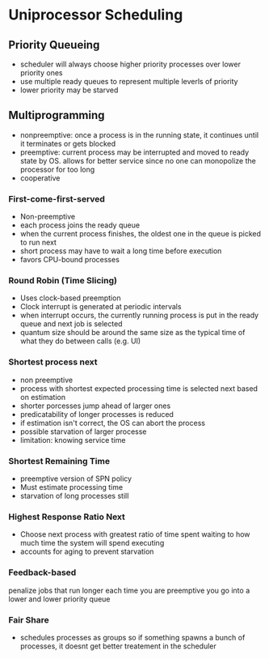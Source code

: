 # Uniprocessor Scheduling
## Priority Queueing
- scheduler will always choose higher priority processes over lower priority ones
- use multiple ready queues to represent multiple leverls of priority
- lower priority may be starved

## Multiprogramming
- nonpreemptive: once a process is in the running state, it continues until it terminates or gets blocked
- preemptive: current process may be interrupted and moved to ready state by OS. allows for better service since no one can monopolize the processor for too long
- cooperative

### First-come-first-served
- Non-preemptive
- each process joins the ready queue
- when the current process finishes, the oldest one in the queue is picked to run next
- short process may have to wait a long time before execution
- favors CPU-bound processes


### Round Robin (Time Slicing)
- Uses clock-based preemption
- Clock interrupt is generated at periodic intervals
- when interrupt occurs, the currently running process is put in the ready queue and next job is selected
- quantum size should be around the same size as the typical time of what they do between calls (e.g. UI)

### Shortest process next
- non preemptive
- process with shortest expected processing time is selected next based on estimation
- shorter porcesses jump ahead of larger ones
- predicatability of longer processes is reduced
- if estimation isn't correct, the OS can abort the process
- possible starvation of larger processe
- limitation: knowing service time


### Shortest Remaining Time
- preemptive version of SPN policy
- Must estimate processing time
- starvation of long processes still

### Highest Response Ratio Next
- Choose next process with greatest ratio of time spent waiting to how much time the system will spend executing
- accounts for aging to prevent starvation

### Feedback-based
penalize jobs that run longer
each time you are preemptive you go into a lower and lower priority queue

### Fair Share
- schedules processes as groups so if something spawns a bunch of processes, it doesnt get better treatement in the scheduler
